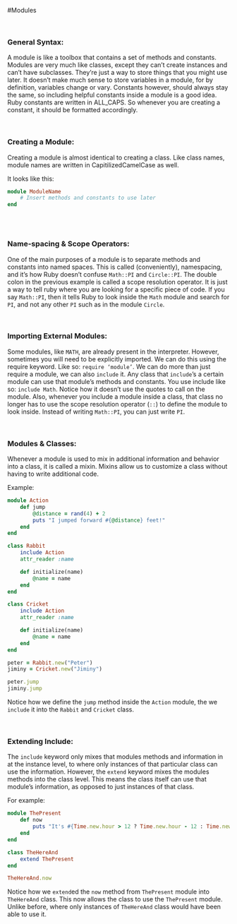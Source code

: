 #Modules

<br>

### General Syntax:

A module is like a toolbox that contains a set of methods and constants. Modules are very much like classes, except they can’t create instances and can’t have subclasses. They’re just a way to store things that you might use later.  It doesn’t make much sense to store variables in a module, for by definition, variables change or vary. Constants however, should always stay the same, so including helpful constants inside a module is a good idea. Ruby constants are written in ALL_CAPS. So whenever you are creating a constant, it should be formatted accordingly.

<br>

### Creating a Module:

Creating a module is almost identical to creating a class. Like class names, module names are written in CapitilizedCamelCase as well.

It looks like this:

```ruby
module ModuleName
    # Insert methods and constants to use later
end
```

<br>
<br>

### Name-spacing & Scope Operators:

One of the main purposes of a module is to separate methods and constants into named spaces. This is called (conveniently), namespacing, and it’s how Ruby doesn’t confuse `Math::PI` and `Circle::PI`. The double colon in the previous example is called a scope resolution operator. It is just a way to tell ruby where you are looking for a specific piece of code. If you say `Math::PI`, then it tells Ruby to look inside the `Math` module and search for `PI`, and not any other `PI` such as in the module `Circle`.

<br>

### Importing External Modules:

Some modules, like `MATH`, are already present in the interpreter. However, sometimes you will need to be explicitly imported. We can do this using the require keyword. Like so: `require ‘module’`. We can do more than just require a module, we can also `include` it. Any class that `include`’s a certain module can use that module’s methods and constants. You use include like so: `include Math`. Notice how it doesn’t use the quotes to call on the module. Also, whenever you include a module inside a class, that class no longer has to use the scope resolution operator (`::`) to define the module to look inside. Instead of writing `Math::PI`, you can just write `PI`.

<br>

### Modules & Classes:

Whenever a module is used to mix in additional information and behavior into a class, it is called a mixin. Mixins allow us to customize a class without having to write additional code.

Example:

```ruby
module Action
    def jump
        @distance = rand(4) + 2
        puts "I jumped forward #{@distance} feet!"
    end
end

class Rabbit
    include Action
    attr_reader :name

    def initialize(name)
        @name = name
    end
end

class Cricket
    include Action
    attr_reader :name

    def initialize(name)
        @name = name
    end
end

peter = Rabbit.new("Peter")
jiminy = Cricket.new("Jiminy")

peter.jump
jiminy.jump
```

Notice how we define the `jump` method inside the `Action` module, the we `include` it into the `Rabbit` and `Cricket` class.

<br>

### Extending Include:

The `include` keyword only mixes that modules methods and information in at the instance level, to where only instances of that particular class can use the information. However, the `extend` keyword mixes the modules methods into the class level. This means the class itself can use that module’s information, as opposed to just instances of that class.

For example:

```ruby
module ThePresent
    def now
        puts "It's #{Time.new.hour > 12 ? Time.new.hour - 12 : Time.new.hour}:#{Time.new.min} #{Time.new.hour > 12 ? 'PM' : 'AM'} (GMT)."
    end
end

class TheHereAnd
    extend ThePresent
end

TheHereAnd.now
```

Notice how we `extend`ed the `now` method from `ThePresent` module into `TheHereAnd` class. This now allows the class to use the `ThePresent` module. Unlike before, where only instances of `TheHereAnd` class would have been able to use it.
